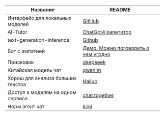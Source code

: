

| Название | README |
| ------ | ------ |
|Интерфейс для локальных моделей|[GitHub](https://github.com/oobabooga/text-generation-webui)|
|AI-Tutor|[ChatGpt4 репетитор](https://github.com/JushBJJ/Mr.-Ranedeer-AI-Tutor)|
|text-generation-inference|[Github](https://github.com/huggingface/text-generation-inference)|
|Бот с эмпатией|[Демо. Можно поговорить о чем угодно](https://demo.hume.ai/)|
|Поисковик|[deepseek](https://chat.deepseek.com/)|
|Китайская модель чат|[qwenlm](https://chat.qwenlm.ai/)|
|Хорош для анализа больших текстов|[Hailuo](https://www.hailuo.ai/)|
|Доступ к моделям на одном сервисе|[chat.together](https://chat.together.ai/)|
|Норм агент чат|[kimi](https://www.kimi.com/)|
